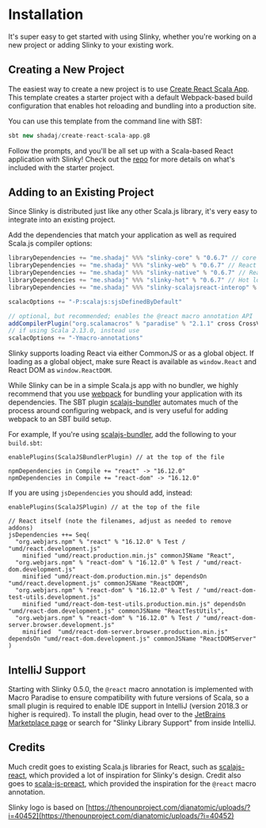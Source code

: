 # Installation
It's super easy to get started with using Slinky, whether you're working on a new project or adding Slinky to your existing work.

## Creating a New Project
The easiest way to create a new project is to use [Create React Scala App](https://github.com/shadaj/create-react-scala-app.g8). This template creates a starter project with a default Webpack-based build configuration that enables hot reloading and bundling into a production site.

You can use this template from the command line with SBT:
```scala
sbt new shadaj/create-react-scala-app.g8
```

Follow the prompts, and you'll be all set up with a Scala-based React application with Slinky! Check out the [repo](https://github.com/shadaj/create-react-scala-app.g8) for more details on what's included with the starter project.

## Adding to an Existing Project
Since Slinky is distributed just like any other Scala.js library, it's very easy to integrate into an existing project.

Add the dependencies that match your application as well as required Scala.js compiler options:
```scala
libraryDependencies += "me.shadaj" %%% "slinky-core" % "0.6.7" // core React functionality, no React DOM
libraryDependencies += "me.shadaj" %%% "slinky-web" % "0.6.7" // React DOM, HTML and SVG tags
libraryDependencies += "me.shadaj" %%% "slinky-native" % "0.6.7" // React Native components
libraryDependencies += "me.shadaj" %%% "slinky-hot" % "0.6.7" // Hot loading, requires react-proxy package
libraryDependencies += "me.shadaj" %%% "slinky-scalajsreact-interop" % "0.6.7" // Interop with japgolly/scalajs-react

scalacOptions += "-P:scalajs:sjsDefinedByDefault"

// optional, but recommended; enables the @react macro annotation API
addCompilerPlugin("org.scalamacros" % "paradise" % "2.1.1" cross CrossVersion.full)
// if using Scala 2.13.0, instead use
scalacOptions += "-Ymacro-annotations"
```

Slinky supports loading React via either CommonJS or as a global object. If loading as a global object, make sure React is available
as `window.React` and React DOM as `window.ReactDOM`.

While Slinky can be in a simple Scala.js app with no bundler, we highly recommend that you use [webpack](https://webpack.js.org/) for bundling your application with its dependencies. The SBT plugin [scalajs-bundler](https://scalacenter.github.io/scalajs-bundler/) automates much of the process around configuring webpack, and is very useful for adding webpack to an SBT build setup.

For example, If you're using [scalajs-bundler](https://scalacenter.github.io/scalajs-bundler/), add the following to your `build.sbt`:
```
enablePlugins(ScalaJSBundlerPlugin) // at the top of the file

npmDependencies in Compile += "react" -> "16.12.0"
npmDependencies in Compile += "react-dom" -> "16.12.0"
```

If you are using `jsDependencies` you should add, instead:
```
enablePlugins(ScalaJSPlugin) // at the top of the file

// React itself (note the filenames, adjust as needed to remove addons)
jsDependencies ++= Seq(
  "org.webjars.npm" % "react" % "16.12.0" % Test / "umd/react.development.js"
    minified "umd/react.production.min.js" commonJSName "React",
  "org.webjars.npm" % "react-dom" % "16.12.0" % Test / "umd/react-dom.development.js"
    minified "umd/react-dom.production.min.js" dependsOn "umd/react.development.js" commonJSName "ReactDOM",
  "org.webjars.npm" % "react-dom" % "16.12.0" % Test / "umd/react-dom-test-utils.development.js"
    minified "umd/react-dom-test-utils.production.min.js" dependsOn "umd/react-dom.development.js" commonJSName "ReactTestUtils",
  "org.webjars.npm" % "react-dom" % "16.12.0" % Test / "umd/react-dom-server.browser.development.js"
    minified  "umd/react-dom-server.browser.production.min.js" dependsOn "umd/react-dom.development.js" commonJSName "ReactDOMServer"
)
```

## IntelliJ Support
Starting with Slinky 0.5.0, the `@react` macro annotation is implemented with Macro Paradise to ensure compatibility with future versions of Scala, so a small plugin is required to enable IDE support in IntelliJ (version 2018.3 or higher is required). To install the plugin, head over to the [JetBrains Marketplace page](https://plugins.jetbrains.com/plugin/15748-slinky-library-support) or search for "Slinky Library Support" from inside IntelliJ.

## Credits
Much credit goes to existing Scala.js libraries for React, such as [scalajs-react](https://github.com/japgolly/scalajs-react), which provided a lot of inspiration for Slinky's design. Credit also goes to [scala-js-preact](https://github.com/LMnet/scala-js-preact), which provided the inspiration for the `@react` macro annotation. 

Slinky logo is based on [https://thenounproject.com/dianatomic/uploads/?i=40452](https://thenounproject.com/dianatomic/uploads/?i=40452)
